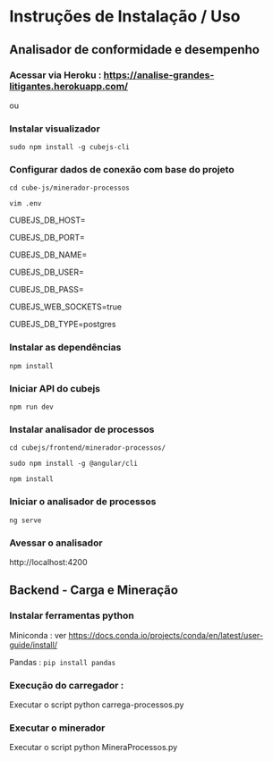 
# Instruções de Instalação / Uso

## Analisador de conformidade e desempenho

### Acessar via Heroku : https://analise-grandes-litigantes.herokuapp.com/

ou

### Instalar visualizador

`sudo npm install -g cubejs-cli`

### Configurar dados de conexão com base do projeto

`cd cube-js/minerador-processos`

`vim .env`

CUBEJS_DB_HOST=<host>
  
CUBEJS_DB_PORT=<port>
  
CUBEJS_DB_NAME=<db>
  
CUBEJS_DB_USER=<user>
  
CUBEJS_DB_PASS=<passord>
  
CUBEJS_WEB_SOCKETS=true

CUBEJS_DB_TYPE=postgres

### Instalar as dependências

`npm install`

### Iniciar API do cubejs

`npm run dev`

### Instalar analisador de processos

`cd cubejs/frontend/minerador-processos/`

`sudo npm install -g @angular/cli`

`npm install`

### Iniciar o analisador de processos

`ng serve`

### Avessar o analisador

http://localhost:4200

## Backend - Carga e Mineração

### Instalar ferramentas python

Miniconda : ver https://docs.conda.io/projects/conda/en/latest/user-guide/install/

Pandas : `pip install pandas`

### Execução do carregador :

Executar o script python carrega-processos.py

### Executar o minerador

Executar o script python MineraProcessos.py
